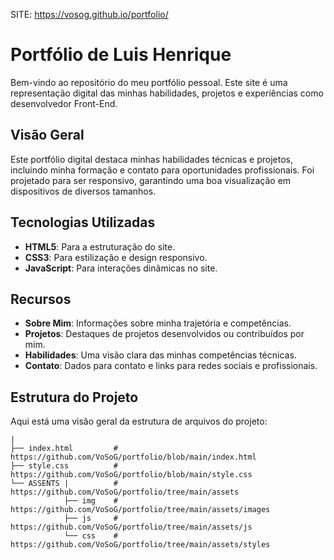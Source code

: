 SITE: https://vosog.github.io/portfolio/

# Portfólio de Luis Henrique

Bem-vindo ao repositório do meu portfólio pessoal. Este site é uma representação digital das minhas habilidades, projetos e experiências como desenvolvedor Front-End. 

## Visão Geral

Este portfólio digital destaca minhas habilidades técnicas e projetos, incluindo minha formação e contato para oportunidades profissionais. Foi projetado para ser responsivo, garantindo uma boa visualização em dispositivos de diversos tamanhos.

## Tecnologias Utilizadas

- **HTML5**: Para a estruturação do site.
- **CSS3**: Para estilização e design responsivo.
- **JavaScript**: Para interações dinâmicas no site.

## Recursos

- **Sobre Mim**: Informações sobre minha trajetória e competências.
- **Projetos**: Destaques de projetos desenvolvidos ou contribuídos por mim.
- **Habilidades**: Uma visão clara das minhas competências técnicas.
- **Contato**: Dados para contato e links para redes sociais e profissionais.

## Estrutura do Projeto

Aqui está uma visão geral da estrutura de arquivos do projeto:

```plaintext
|
├── index.html         # https://github.com/VoSoG/portfolio/blob/main/index.html
├── style.css          # https://github.com/VoSoG/portfolio/blob/main/style.css
└── ASSENTS |          # https://github.com/VoSoG/portfolio/tree/main/assets
            ├── img    # https://github.com/VoSoG/portfolio/tree/main/assets/images
            ├── js     # https://github.com/VoSoG/portfolio/tree/main/assets/js
            └── css    # https://github.com/VoSoG/portfolio/tree/main/assets/styles
